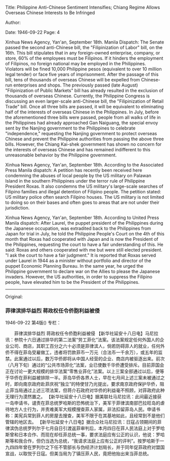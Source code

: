Title: Philippine Anti-Chinese Sentiment Intensifies; Chiang Regime Allows Overseas Chinese Interests to Be Infringed

Author:

Date: 1946-09-22
Page: 4

Xinhua News Agency, Yan'an, September 18th. Manila Dispatch: The Senate passed the second anti-Chinese bill, the "Filipinization of Labor" bill, on the 16th. This bill stipulates that in any foreign-owned enterprise, company, or store, 60% of the employees must be Filipinos. If it hinders the employment of Filipinos, no foreign national may be employed in the Philippines. Violators will be fined 10,000 Philippine pesos (equivalent to over 10 million legal tender) or face five years of imprisonment. After the passage of this bill, tens of thousands of overseas Chinese will be expelled from Chinese-run enterprises and shops. The previously passed (late August) "Filipinization of Public Markets" bill has already resulted in the exclusion of thousands of overseas Chinese. Currently, the Philippine Congress is discussing an even larger-scale anti-Chinese bill, the "Filipinization of Retail Trade" bill. Once all three bills are passed, it will be equivalent to eliminating half of the interests of overseas Chinese in the Philippines. In July, before the aforementioned three bills were passed, people from all walks of life in the Philippines had already approached Gan Naiguang, the special envoy sent by the Nanjing government to the Philippines to celebrate "independence," requesting the Nanjing government to protect overseas Chinese and prevent the Philippine authorities from passing the above three bills. However, the Chiang Kai-shek government has shown no concern for the interests of overseas Chinese and has remained indifferent to this unreasonable behavior by the Philippine government.

Xinhua News Agency, Yan'an, September 18th. According to the Associated Press Manila dispatch: A petition has recently been received here condemning the abuses of local people by the US military on Palawan Island in the southern Philippines under the terror rule of Philippine President Roxas. It also condemns the US military's large-scale searches of Filipino families and illegal detention of Filipino people. The petition stated: US military police often search Filipino houses. The US military is not limited to doing so on their bases and often goes to areas that are not under their jurisdiction.

Xinhua News Agency, Yan'an, September 18th. According to United Press Manila dispatch: After Laurel, the puppet president of the Philippines during the Japanese occupation, was extradited back to the Philippines from Japan for trial in July, he told the Philippine People's Court on the 4th of this month that Roxas had cooperated with Japan and is now the President of the Philippines, requesting the court to have a fair understanding of this. He said: Roxas and others cooperated with me but were still elected president. "I ask the court to have a fair judgment." It is reported that Roxas served under Laurel in 1944 as a minister without portfolio and director of the puppet Economic Planning Bureau. In the same year, he urged the Philippine government to declare war on the Allies to please the Japanese invaders. However, the US authorities, in order to suppress the Filipino people, have elevated him to be the President of the Philippines.



<hr /> 

Original: 


### 菲律滨排华益烈  蒋政权任令侨胞利益被侵

1946-09-22
第4版()
专栏：

　　菲律滨排华益烈
    蒋政权任令侨胞利益被侵
    【新华社延安十八日电】马尼拉讯：参院十六日通过排华的第二法案“劳工菲化”法案。该法案规定任何外国人的企业公司、商店，其职工百分之六十必须是菲律滨人，倘若防碍菲人的就业，任何外侨不得在菲岛受雇做工，违者将罚款菲币一万元（合法币一千余万），或五年的监禁。此案通过以后，数万华侨即将从中国人经营的企业、商店内被驱逐出来。前次（八月下旬）通过的“公共市场菲化”法案，业已使数千华侨遭受排斥。目前菲国会正在讨论一更大规模的排华法案“零售业菲化”法案。以上三案全部通过以后，便等于华侨在菲利益被排除一半。菲岛华侨各界人士，早在七月间上述三案未被通过之时，即向南京政府赴菲庆祝“独立”的特使甘乃光提出，要求南京政府保护华侨，阻止菲当局通过上述三项法案，但蒋介石政府对华侨的利益毫不照顾，对菲政府此种无理行为漠然置之。
    【新华社延安十八日电】据美联社马尼拉讯：此间最近接获一岛申请书，谴责在菲总统罗哈斯的恐怖统治下，美军于菲律滨南部巴拉旺岛的虐待地方人士行为，并责难美军大规模搜查菲人家属，非法扣留菲岛人民。申请书称：美宪兵常到菲人的房屋去搜查，美军不限于在其基地如此，且经常到不是他们管辖的地区去。
    【新华社延安十八日电】据合众社马尼拉讯：日寇占领期间的菲律滨伪总统罗列尔于七月自日引渡返菲审判后，本月四日在菲人民法庭上对于罗哈斯曾和日本合作、而现在却任菲总统一事，要求法庭应有公正的认识，他说：罗哈斯等和我合作，但仍当选为总统，“我请求法庭上应有公正的评判”。按罗哈斯于一九四四年曾在罗列尔之下任不管部长与伪经济计划局长，并于同年促菲政府对盟国宣战，以取悦于日寇。但美当局为了镇压菲人民，竟把他抬出来当菲总统。
